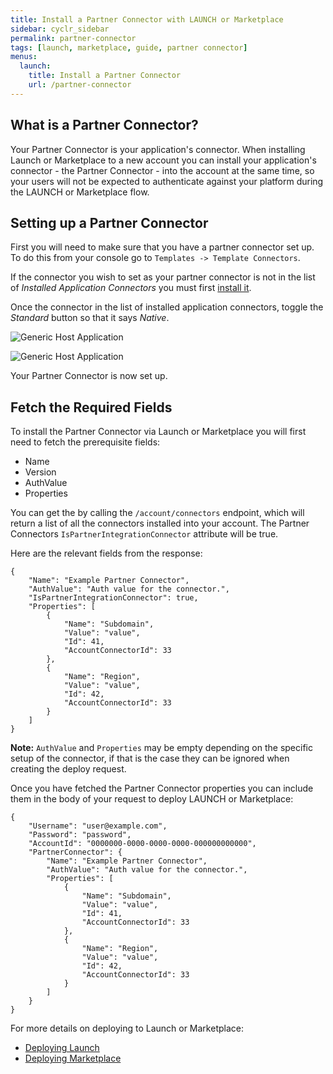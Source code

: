 ```yaml
---
title: Install a Partner Connector with LAUNCH or Marketplace
sidebar: cyclr_sidebar
permalink: partner-connector
tags: [launch, marketplace, guide, partner connector]
menus:
  launch:
    title: Install a Partner Connector
    url: /partner-connector
---
```


What is a Partner Connector?
---
Your Partner Connector is your application's connector. When installing Launch or Marketplace to a new account you can install your application's connector - the Partner Connector - into the account at the same time, so your users will not be expected to authenticate against your platform during the LAUNCH or Marketplace flow.

Setting up a Partner Connector
---

First you will need to make sure that you have a partner connector set up.
To do this from your console go to `Templates -> Template Connectors`. 

If the connector you wish to set as your partner connector is not in the list of *Installed Application Connectors* you must first [install it](installing-connectors).

Once the connector in the list of installed application connectors, toggle the *Standard* button so that it says *Native*.

![Generic Host Application](./images/partner_connector_standard.png)

![Generic Host Application](./images/partner_connector_native.png)

Your Partner Connector is now set up.

Fetch the Required Fields
---
To install the Partner Connector via Launch or Marketplace you will first need to fetch the prerequisite fields:

- Name
- Version
- AuthValue
- Properties

You can get the by calling the `/account/connectors` endpoint, which will return a list of all the connectors installed into your account. The Partner Connectors `IsPartnerIntegrationConnector` attribute will be true.

 Here are the relevant fields from the response:

    {
        "Name": "Example Partner Connector",
        "AuthValue": "Auth value for the connector.",
        "IsPartnerIntegrationConnector": true,
        "Properties": [
            {
                "Name": "Subdomain",
                "Value": "value",
                "Id": 41,
                "AccountConnectorId": 33
            },
            {
                "Name": "Region",
                "Value": "value",
                "Id": 42,
                "AccountConnectorId": 33
            }
        ]
    }

**Note:** `AuthValue` and `Properties` may be empty depending on the specific setup of the connector, if that is the case they can be ignored when creating the deploy request.

Once you have fetched the Partner Connector properties you can include them in the body of your request to deploy LAUNCH or Marketplace:

    {
        "Username": "user@example.com", 
        "Password": "password",
        "AccountId": "0000000-0000-0000-0000-000000000000",
        "PartnerConnector": {
            "Name": "Example Partner Connector",
            "AuthValue": "Auth value for the connector.",
            "Properties": [
                {
                    "Name": "Subdomain",
                    "Value": "value",
                    "Id": 41,
                    "AccountConnectorId": 33
                },
                {
                    "Name": "Region",
                    "Value": "value",
                    "Id": 42,
                    "AccountConnectorId": 33
                }
            ]
        }
    }

For more details on deploying to Launch or Marketplace:

- [Deploying Launch](launch-deployment)
- [Deploying Marketplace](marketplace-deployment)
